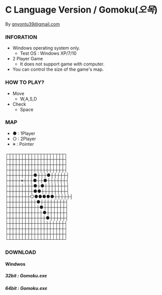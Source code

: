 # C Language Version / Gomoku(*오목*)
By gnyontu39@gmail.com

### INFORATION
* Windows operating system only.
  * Test OS : Windows XP/7/10
* 2 Player Game
  * It does not support game with computer.
* You can control the size of the game's map.
  
### HOW TO PLAY?
* Move
  * W,A,S,D
* Check
  * Space
  
### MAP
* ● : 1Player
* ○ : 2Player
* ※ : Pointer
  
┌┬┬┬┬┬┬┬┬┬┬┬┬┬┬┬┬┬┬┐<br>
├┼┼┼┼┼┼┼┼┼┼┼┼┼┼┼┼┼┼┤<br>
├┼┼┼┼┼┼┼┼┼┼┼┼┼┼┼┼┼┼┤<br>
├┼┼┼┼┼┼┼┼┼┼┼┼┼┼┼┼┼┼┤<br>
├┼┼┼┼┼┼┼┼●┼┼┼●┼┼┼┼┼┤<br>
├┼┼┼┼※┼┼┼●┼┼●┼┼┼┼┼┼┤<br>
├┼┼┼┼┼┼┼┼●┼●┼┼┼┼┼┼┼┤<br>
├┼┼┼┼┼┼┼┼●●┼┼┼┼┼┼┼┼┤<br>
├┼┼┼┼┼┼┼○●●●●●┼┼┼┼┼┤<br>
├┼┼┼┼┼┼┼┼┼●┼┼┼┼┼┼┼┼┤<br>
├┼┼┼┼┼┼┼┼┼┼●┼┼┼┼┼┼┼┤<br>
├┼┼┼┼┼┼┼┼┼┼┼●┼┼┼┼┼┼┤<br>
├┼┼┼┼┼┼┼┼┼┼┼┼●┼┼┼┼┼┤<br>
├┼┼┼┼┼┼┼┼┼┼┼┼┼┼┼┼┼┼┤<br>
├┼┼┼┼┼┼┼┼┼┼┼┼┼┼┼┼┼┼┤<br>
├┼┼┼┼┼┼┼┼┼┼┼┼┼┼┼┼┼┼┤<br>
└┴┴┴┴┴┴┴┴┴┴┴┴┴┴┴┴┴┴┘

### DOWNLOAD
#### Windwos
##### 32bit : Gomoku.exe
##### 64bit : Gomoku.exe